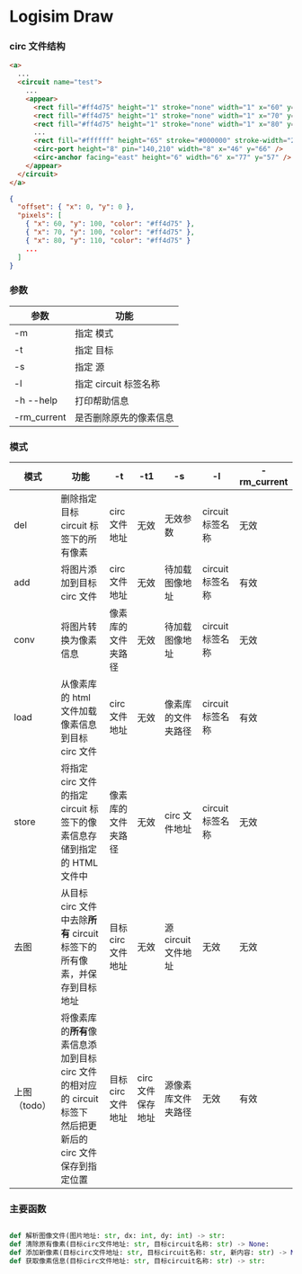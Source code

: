# Logisim Draw

### circ 文件结构

```html
<a>
  ...
  <circuit name="test">
    ...
    <appear>
      <rect fill="#ff4d75" height="1" stroke="none" width="1" x="60" y="100" />
      <rect fill="#ff4d75" height="1" stroke="none" width="1" x="70" y="100" />
      <rect fill="#ff4d75" height="1" stroke="none" width="1" x="80" y="110" />
      ...
      <rect fill="#ffffff" height="65" stroke="#000000" stroke-width="2" width="88" x="90" y="112" />
      <circ-port height="8" pin="140,210" width="8" x="46" y="66" />
      <circ-anchor facing="east" height="6" width="6" x="77" y="57" />
    </appear>
  </circuit>
</a>
```

```json
{
  "offset": { "x": 0, "y": 0 },
  "pixels": [
    { "x": 60, "y": 100, "color": "#ff4d75" },
    { "x": 70, "y": 100, "color": "#ff4d75" },
    { "x": 80, "y": 110, "color": "#ff4d75" }
    ...
  ]
}
```

### 参数

| 参数        | 功能                   |
| ----------- | ---------------------- |
| -m          | 指定 模式              |
| -t          | 指定 目标              |
| -s          | 指定 源                |
| -l          | 指定 circuit 标签名称  |
| -h --help   | 打印帮助信息           |
| -rm_current | 是否删除原先的像素信息 |

### 模式

| 模式         | 功能                                                                                                                | -t                 | -t1               | -s                  | -l               | -rm_current |
| ------------ | ------------------------------------------------------------------------------------------------------------------- | ------------------ | ----------------- | ------------------- | ---------------- | ----------- |
| del          | 删除指定目标 circuit 标签下的所有像素                                                                               | circ 文件地址      | 无效              | 无效参数            | circuit 标签名称 | 无效        |
| add          | 将图片添加到目标 circ 文件                                                                                          | circ 文件地址      | 无效              | 待加载图像地址      | circuit 标签名称 | 有效        |
| conv         | 将图片转换为像素信息                                                                                                | 像素库的文件夹路径 | 无效              | 待加载图像地址      | circuit 标签名称 | 无效        |
| load         | 从像素库的 html 文件加载像素信息到目标 circ 文件                                                                    | circ 文件地址      | 无效              | 像素库的文件夹路径  | circuit 标签名称 | 有效        |
| store        | 将指定 circ 文件的指定 circuit 标签下的像素信息存储到指定的 HTML 文件中                                             | 像素库的文件夹路径 | 无效              | circ 文件地址       | circuit 标签名称 | 无效        |
| 去图         | 从目标 circ 文件中去除**所有** circuit 标签下的所有像素，并保存到目标地址                                           | 目标 circ 文件地址 | 无效              | 源 circuit 文件地址 | 无效             | 无效        |
| 上图（todo） | 将像素库的**所有**像素信息添加到目标 circ 文件的相对应的 circuit 标签下 <br> 然后把更新后的 circ 文件保存到指定位置 | 目标 circ 文件地址 | circ 文件保存地址 | 源像素库文件夹路径  | 无效             | 有效        |

### 主要函数

```python

def 解析图像文件(图片地址: str, dx: int, dy: int) -> str:
def 清除原有像素(目标circ文件地址: str, 目标circuit名称: str) -> None:
def 添加新像素(目标circ文件地址: str, 目标circuit名称: str, 新内容: str) -> None:
def 获取像素信息(目标circ文件地址: str, 目标circuit名称: str) -> str:

```
